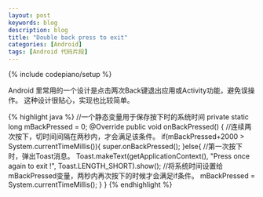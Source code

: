 ```yaml
---
layout: post
keywords: blog
description: blog
title: "Double back press to exit"
categories: [Android]
tags: [Android 代码片段]
---
```

{% include codepiano/setup %}

 Android 里常用的一个设计是点击两次Back键退出应用或Activity功能，避免误操作。
 这种设计很贴心，实现也比较简单。
<!--more-->
{% highlight java %}
	//一个静态变量用于保存按下时的系统时间
private static long mBackPressed = 0;
@Override
public void onBackPressed() {
	//连续两次按下，切时间间隔在两秒内，才会满足该条件。
	if(mBackPressed+2000 > System.currentTimeMillis()){
		super.onBackPressed();
	}else{
		//第一次按下时，弹出Toast消息。
		Toast.makeText(getApplicationContext(), "Press once again to exit !", Toast.LENGTH_SHORT).show();
		//将系统时间设置给mBackPressed变量，两秒内再次按下的时候才会满足if条件。
		mBackPressed = System.currentTimeMillis();
	}
}
{% endhighlight %}